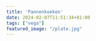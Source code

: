 ```yaml
---
title: 'Pannenkoeken'
date: 2024-02-07T11:51:34+01:00
tags: ["vega"]
featured_image: "/plate.jpg"
---
```

